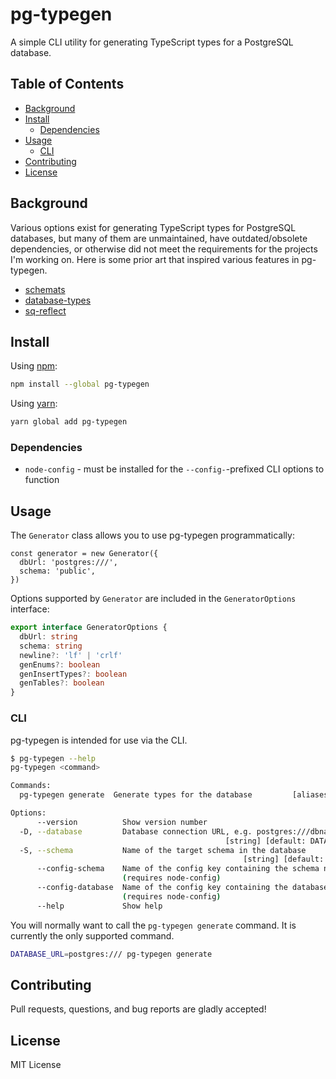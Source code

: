 # pg-typegen

A simple CLI utility for generating TypeScript types for a PostgreSQL database.

## Table of Contents

* [Background](#background)
* [Install](#install)
  * [Dependencies](#dependencies)
* [Usage](#usage)
  * [CLI](#cli)
* [Contributing](#contributing)
* [License](#license)

## Background

Various options exist for generating TypeScript types for PostgreSQL databases,
but many of them are unmaintained, have outdated/obsolete dependencies, or otherwise
did not meet the requirements for the projects I'm working on. Here is some prior
art that inspired various features in pg-typegen.

* [schemats](https://github.com/SweetIQ/schemats)
* [database-types](https://github.com/gajus/database-types)
* [sq-reflect](https://github.com/harryparkdotio/sq-reflect)

## Install

Using [npm](https://npmjs.com/):

```bash
npm install --global pg-typegen
```

Using [yarn](https://yarnpkg.com/):

```bash
yarn global add pg-typegen
```

### Dependencies

* `node-config` - must be installed for the `--config-`-prefixed CLI options to
  function

## Usage

The `Generator` class allows you to use pg-typegen programmatically:

```tyepscript
const generator = new Generator({
  dbUrl: 'postgres:///',
  schema: 'public',
})
```

Options supported by `Generator` are included in the `GeneratorOptions` interface:

```typescript
export interface GeneratorOptions {
  dbUrl: string
  schema: string
  newline?: 'lf' | 'crlf'
  genEnums?: boolean
  genInsertTypes?: boolean
  genTables?: boolean
}
```

### CLI

pg-typegen is intended for use via the CLI.

```bash
$ pg-typegen --help
pg-typegen <command>

Commands:
  pg-typegen generate  Generate types for the database         [aliases: g, gen]

Options:
      --version          Show version number                           [boolean]
  -D, --database         Database connection URL, e.g. postgres:///dbname
                                                [string] [default: DATABASE_URL]
  -S, --schema           Name of the target schema in the database
                                                    [string] [default: "public"]
      --config-schema    Name of the config key containing the schema name
                         (requires node-config)                         [string]
      --config-database  Name of the config key containing the database url
                         (requires node-config)                         [string]
      --help             Show help                                     [boolean]
```

You will normally want to call the `pg-typegen generate` command. It is currently
the only supported command.

```bash
DATABASE_URL=postgres:/// pg-typegen generate
```

## Contributing

Pull requests, questions, and bug reports are gladly accepted!

## License

MIT License
